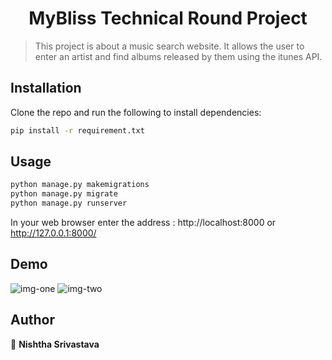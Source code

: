 <h1 align="center">MyBliss Technical Round Project</h1>

> This project is about a music search website. It allows the user to enter an artist and find albums released by them using the itunes API.

## Installation

Clone the repo and run the following to install dependencies:

```sh
pip install -r requirement.txt
```

## Usage

```sh
python manage.py makemigrations
python manage.py migrate
python manage.py runserver
```

In your web browser enter the address : http://localhost:8000 or http://127.0.0.1:8000/

## Demo
![img-one](https://user-images.githubusercontent.com/40169051/216427767-99686a69-e4a8-41f7-b7c8-5d9c96e309f9.png)
![img-two](https://user-images.githubusercontent.com/40169051/216427822-2a05f55a-3713-473a-8bc5-c8b37b975e1d.png)

## Author

👤 **Nishtha Srivastava**
